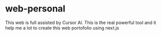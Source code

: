 # web-personal
This web is full assisted by Cursor AI. This is the real powerful tool and it help me a lot to create this web portofolio using next.js
